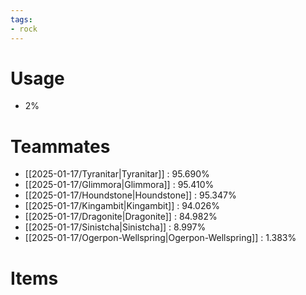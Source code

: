 ```yaml
---
tags:
- rock
---
```

# Usage
- 2%
# Teammates
- [[2025-01-17/Tyranitar|Tyranitar]] : 95.690%
- [[2025-01-17/Glimmora|Glimmora]] : 95.410%
- [[2025-01-17/Houndstone|Houndstone]] : 95.347%
- [[2025-01-17/Kingambit|Kingambit]] : 94.026%
- [[2025-01-17/Dragonite|Dragonite]] : 84.982%
- [[2025-01-17/Sinistcha|Sinistcha]] : 8.997%
- [[2025-01-17/Ogerpon-Wellspring|Ogerpon-Wellspring]] : 1.383%
# Items